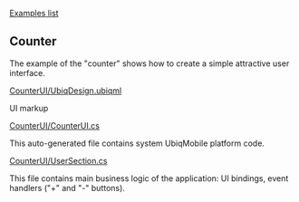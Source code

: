 ﻿[Examples list](../readme.md)

## Counter

The example of the "counter" shows how to create a simple attractive user interface.

[CounterUI/UbiqDesign.ubiqml](./CounterUI/UbiqDesign.ubiqml)

UI markup

[CounterUI/CounterUI.cs](./CounterUI/CounterUI.cs)

This auto-generated file contains system UbiqMobile platform code.

[CounterUI/UserSection.cs](./CounterUI/UserSection.cs)

This file contains main business logic of the application: UI bindings, event handlers ("+" and "-" buttons).
